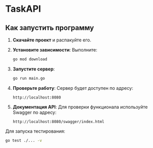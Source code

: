 # TaskAPI

## Как запустить программу

1. **Скачайте проект**  и распакуйте его.

2. **Установите зависимости**:
  Выполните:
   ```bash
   go mod download
   ```

3. **Запустите сервер**:
   ```bash
   go run main.go
   ```

4. **Проверьте работу**:
   Сервер будет доступен по адресу:
   ```
   http://localhost:8080
   ```

5. **Документация API**:
   Для проверки функционала используйте Swagger по адресу:
   ```
   http://localhost:8080/swagger/index.html
   ```
Для запуска тестирования:
```bash
go test ./... -v
```

